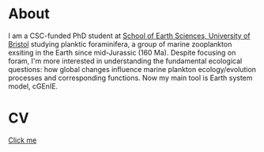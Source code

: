 
# About
I am a CSC-funded PhD student at [School of Earth Sciences, University of Bristol](http://www.bristol.ac.uk/earthsciences/) studying planktic foraminifera, a group of marine zooplankton exsiting in the Earth since mid-Jurassic (160 Ma). Despite focusing on foram, I'm more interested in understanding the fundamental ecological questions: how global changes influence marine plankton ecology/evolution processes and corresponding functions. Now my main tool is Earth system model, cGEnIE.

# CV
[Click me](https://uob-my.sharepoint.com/:w:/g/personal/dl20888_bristol_ac_uk/ERNbiiGYvadJi3itgomlnygBqFDAxc32uFIMbB7W3seXfw)

